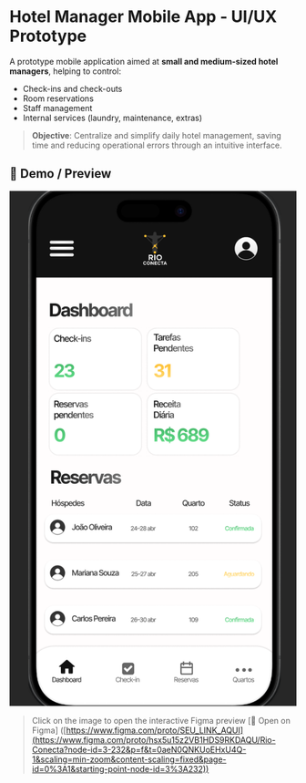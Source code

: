 # Hotel Manager Mobile App - UI/UX Prototype

A prototype mobile application aimed at **small and medium-sized hotel managers**, helping to control:
- Check-ins and check-outs
- Room reservations
- Staff management
- Internal services (laundry, maintenance, extras)

> **Objective**: Centralize and simplify daily hotel management, saving time and 
> reducing operational errors through an intuitive interface.

## 🎨 Demo / Preview

![Prototype Preview](rioconecta-preview.png)

> Click on the image to open the interactive Figma preview
> [🔗 Open on Figma]
([https://www.figma.com/proto/SEU_LINK_AQUI](https://www.figma.com/proto/hsx5u15z2VB1HDS9RKDAQU/Rio-Conecta?node-id=3-232&p=f&t=0aeN0QNKUoEHxU4Q-1&scaling=min-zoom&content-scaling=fixed&page-id=0%3A1&starting-point-node-id=3%3A232))
